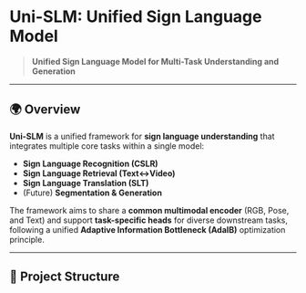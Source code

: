 # Uni-SLM: Unified Sign Language Model

> **Unified Sign Language Model for Multi-Task Understanding and Generation**

---

## 🌍 Overview

**Uni-SLM** is a unified framework for **sign language understanding** that integrates multiple core tasks within a single model:

- **Sign Language Recognition (CSLR)**  
- **Sign Language Retrieval (Text↔Video)**  
- **Sign Language Translation (SLT)**  
- (Future) **Segmentation & Generation**

The framework aims to share a **common multimodal encoder** (RGB, Pose, and Text) and support **task-specific heads** for diverse downstream tasks, following a unified **Adaptive Information Bottleneck (AdaIB)** optimization principle.

---

## 🧱 Project Structure

